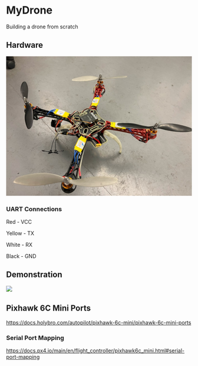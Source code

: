 # MyDrone
Building a drone from scratch

## Hardware
![](./Figures/drone.jpg)

### UART Connections
Red - VCC

Yellow - TX

White - RX

Black - GND


## Demonstration
![](./Figures/drone_flight.gif)

## Pixhawk 6C Mini Ports
https://docs.holybro.com/autopilot/pixhawk-6c-mini/pixhawk-6c-mini-ports

### Serial Port Mapping
https://docs.px4.io/main/en/flight_controller/pixhawk6c_mini.html#serial-port-mapping